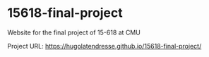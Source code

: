 # 15618-final-project
Website for the final project of 15-618 at CMU

Project URL: https://hugolatendresse.github.io/15618-final-project/
